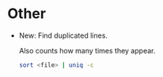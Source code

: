 # Other

* New: Find duplicated lines.

    Also counts how many times they appear.
    
    ```bash
    sort <file> | uniq -c
    ```